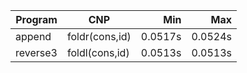 Program | CNP | Min | Max
--- | --- | ---: | ---:
append | foldr(cons,id) | 0.0517s | 0.0524s
reverse3 | foldl(cons,id) | 0.0513s | 0.0513s
